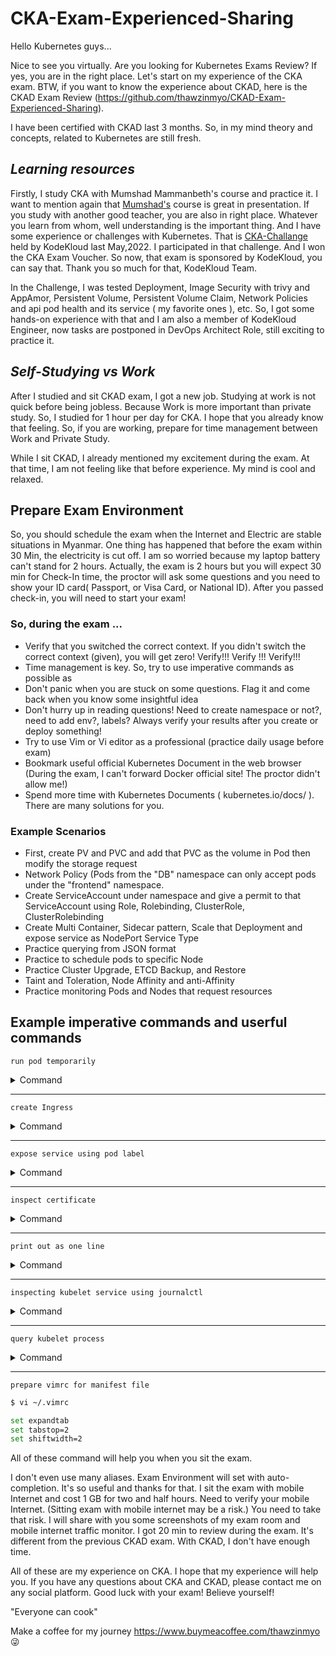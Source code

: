 # CKA-Exam-Experienced-Sharing

Hello Kubernetes guys...

Nice to see you virtually. Are you looking for Kubernetes Exams Review? If yes, you are in the right place. Let's start on my experience of the CKA exam. BTW, if you want to know the experience about CKAD, here is the CKAD Exam Review (https://github.com/thawzinmyo/CKAD-Exam-Experienced-Sharing).

I have been certified with CKAD last 3 months. So, in my mind theory and concepts, related to Kubernetes are still fresh. 

## *Learning resources* ##

Firstly, I study CKA with Mumshad Mammanbeth's course and practice it. I want to mention again that [Mumshad's](https://www.udemy.com/course/certified-kubernetes-administrator-with-practice-tests/) course is great in presentation. If you study with another good teacher, you are also in right place. Whatever you learn from whom, well understanding is the important thing. And I have some experience or challenges with Kubernetes. That is [CKA-Challange](https://github.com/thawzinmyo/The-Hackathon-Challenge-DevOps) held by KodeKloud last May,2022. I participated in that challenge. And I won the CKA Exam Voucher. So now, that exam is sponsored by KodeKloud, you can say that. Thank you so much for that, KodeKloud Team. 

In the Challenge, I was tested Deployment, Image Security with trivy and AppAmor, Persistent Volume, Persistent Volume Claim, Network Policies and api pod health and its service ( my favorite ones ), etc.
So, I got some hands-on experience with that and I am also a member of KodeKloud Engineer, now tasks are postponed in DevOps Architect Role, still exciting to practice it.

## *Self-Studying vs Work* ##

After I studied and sit CKAD exam, I got a new job. Studying at work is not quick before being jobless. Because Work is more important than private study. So, I studied for 1 hour per day for CKA.
I hope that you already know that feeling. So, if you are working, prepare for time management between Work and Private Study. 

While I sit CKAD, I already mentioned my excitement during the exam. At that time, I am not feeling like that before experience. My mind is cool and relaxed. 

## Prepare Exam Environment ##
So, you should schedule the exam when the Internet and Electric are stable situations in Myanmar. One thing has happened that before the exam within 30 Min, the electricity is cut off. I am so worried because my laptop battery can't stand for 2 hours. 
Actually, the exam is 2 hours but you will expect 30 min for Check-In time, the proctor will ask some questions and you need to show your ID card( Passport, or Visa Card, or National ID). After you passed check-in, you will need to start your exam!

### So, during the exam ... ###

 - Verify that you switched the correct context. If you didn't switch the correct context (given), you will get zero! Verify!!! Verify !!! Verify!!!
 - Time management is key. So, try to use imperative commands as possible as
 - Don't panic when you are stuck on some questions. Flag it and come back when you know some insightful idea
 - Don't hurry up in reading questions! Need to create namespace or not?, need to add env?, labels? Always verify your results after you create or deploy something!
 - Try to use Vim or Vi editor as a professional (practice daily usage before exam)
 - Bookmark useful official Kubernetes Document in the web browser (During the exam, I can't forward Docker official site! The proctor didn't allow me!)
 - Spend more time with Kubernetes Documents ( kubernetes.io/docs/ ). There are many solutions for you.


### Example Scenarios ###

 - First, create PV and PVC and add that PVC as the volume in Pod then modify the storage request 
 - Network Policy (Pods from the "DB" namespace can only accept pods under the "frontend" namespace.
 - Create ServiceAccount under namespace and give a permit to that ServiceAccount using Role, Rolebinding, ClusterRole, ClusterRolebinding
 - Create Multi Container, Sidecar pattern, Scale that Deployment and expose service as NodePort Service Type
 - Practice querying from JSON format
 - Practice to schedule pods to specific Node
 - Practice Cluster Upgrade, ETCD Backup, and Restore
 - Taint and Toleration, Node Affinity and anti-Affinity 
 - Practice monitoring Pods and Nodes that request resources

## Example imperative commands and userful commands ##

`run pod temporarily`
<details>
<summary> Command </summary>
<p>

```bash
 $ kubernetes run test-pod --image nginx -it --rm --restart=Never -- curl <IP>:<PORT>
```

</p>
</details>

---

`create Ingress`
<details>
<summary> Command </summary>
<p>

```bash
 $ kubectl create ingress my-ingress --rule=/path=my-service:8080
```
</p>
</details>

---

`expose service using pod label`
<details>
<summary> Command </summary>
<p>

```bash
$ kubectl run nginx --image nginx --port --expose
```
</p>
</details>

---

`inspect certificate`

<details>
<summary> Command </summary>
<p>

```bash
 $ openssl x509 -noout -text -in /etc/kubernetes/pki/apiserver.crt
 ```
</p>
</details>

---

`print out as one line`
<details>
<summary> Command </summary>
<p>

```bash
 $ cat example.cert | base64 -w 0 (it will output as oneline)
```
</p>
</details>

---

`inspecting kubelet service using journalctl`
<details>
<summary> Command </summary>
<p>

```bash
 $ journalctl -u kubelet | grep -i kubelet
```
</p>
</details>

---

`query kubelet process`

<details>
<summary> Command </summary>
<p>

```bash
 $ ps -aux | grep -i kubelet
```
</p>
</details>

---

`prepare vimrc for manifest file`

```bash
$ vi ~/.vimrc
```
```bash
set expandtab
set tabstop=2
set shiftwidth=2
```
All of these command will help you when you sit the exam. 

I don't even use many aliases. Exam Environment will set with auto-completion. It's so useful and thanks for that.
I sit the exam with mobile Internet and cost 1 GB for two and half hours. Need to verify your mobile Internet. (Sitting exam with mobile internet may be a risk.) You need to take that risk. I will share with you some screenshots of my exam room and mobile internet traffic monitor. I got 20 min to review during the exam. It's different from the previous CKAD exam. With CKAD, I don't have enough time.

All of these are my experience on CKA.  I hope that my experience will help you. If you have any questions about CKA and CKAD, please contact me on any social platform. Good luck with your exam! Believe yourself! 

"Everyone can cook"  

Make a coffee for my journey https://www.buymeacoffee.com/thawzinmyo 😜